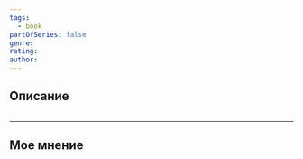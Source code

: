 ```yaml
---
tags:
  - book
partOfSeries: false
genre: 
rating: 
author:
---
```

## Описание

```
```

---
## Мое мнение

```
```